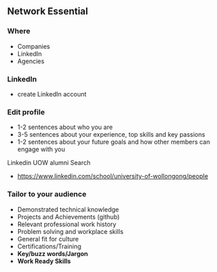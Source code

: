 ## Network Essential

### Where
- Companies
- LinkedIn
- Agencies

### LinkedIn
- create LinkedIn account

### Edit profile
- 1-2 sentences about who you are
- 3-5 sentences about your experience, top skills and key passions
- 1-2 sentences about your future goals and how other members can engage with you

Linkedin UOW alumni Search
- https://www.linkedin.com/school/university-of-wollongong/people


### Tailor to your audience

- Demonstrated technical knowledge
- Projects and Achievements (github)
- Relevant professional work history
- Problem solving and workplace skills
- General fit for culture
- Certifications/Training
- <b>Key/buzz words/Jargon</b>
- <b>Work Ready Skills</b>

